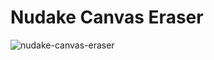 # Nudake Canvas Eraser

![nudake-canvas-eraser](https://github.com/silvertae/nudake-canvas-eraser/assets/76121068/664c90d9-84dc-47dd-b757-40c5d77caf9a)
